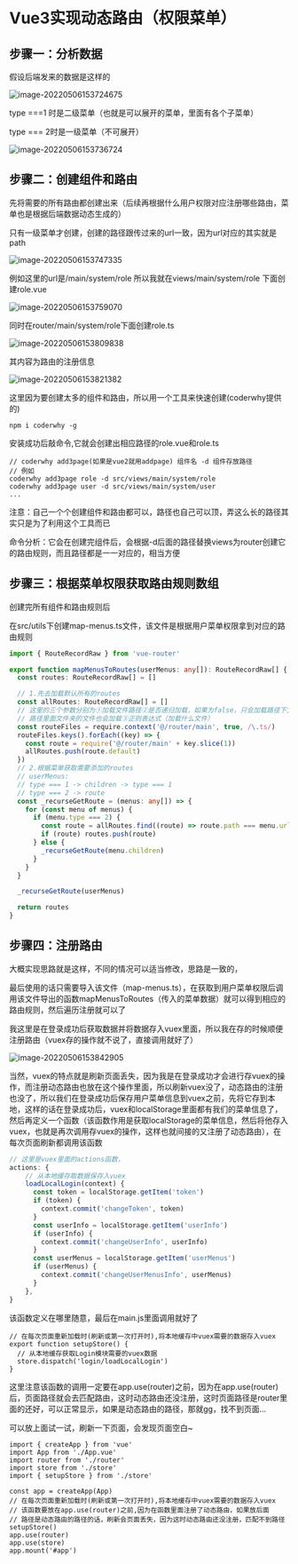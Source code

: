 # Vue3实现动态路由（权限菜单）

## 步骤一：分析数据

假设后端发来的数据是这样的

![image-20220506153724675](https://cdn.jsdelivr.net/gh/aaaa8880788/duck-img//blog/Vue/Vue3%E5%AE%9E%E7%8E%B0%E5%8A%A8%E6%80%81%E8%B7%AF%E7%94%B1/image-20220506153724675.png)

type ===1 时是二级菜单（也就是可以展开的菜单，里面有各个子菜单）

type === 2时是一级菜单（不可展开）

![image-20220506153736724](https://cdn.jsdelivr.net/gh/aaaa8880788/duck-img//blog/Vue/Vue3%E5%AE%9E%E7%8E%B0%E5%8A%A8%E6%80%81%E8%B7%AF%E7%94%B1/image-20220506153736724.png)

## 步骤二：创建组件和路由

先将需要的所有路由都创建出来（后续再根据什么用户权限对应注册哪些路由，菜单也是根据后端数据动态生成的）

只有一级菜单才创建，创建的路径跟传过来的url一致，因为url对应的其实就是path

![image-20220506153747335](https://cdn.jsdelivr.net/gh/aaaa8880788/duck-img//blog/Vue/Vue3%E5%AE%9E%E7%8E%B0%E5%8A%A8%E6%80%81%E8%B7%AF%E7%94%B1/image-20220506153747335.png)

例如这里的url是/main/system/role  所以我就在views/main/system/role 下面创建role.vue

![image-20220506153759070](https://cdn.jsdelivr.net/gh/aaaa8880788/duck-img//blog/Vue/Vue3%E5%AE%9E%E7%8E%B0%E5%8A%A8%E6%80%81%E8%B7%AF%E7%94%B1/image-20220506153759070.png)

同时在router/main/system/role下面创建role.ts

![image-20220506153809838](https://cdn.jsdelivr.net/gh/aaaa8880788/duck-img//blog/Vue/Vue3%E5%AE%9E%E7%8E%B0%E5%8A%A8%E6%80%81%E8%B7%AF%E7%94%B1/image-20220506153809838.png)

其内容为路由的注册信息

![image-20220506153821382](https://cdn.jsdelivr.net/gh/aaaa8880788/duck-img//blog/Vue/Vue3%E5%AE%9E%E7%8E%B0%E5%8A%A8%E6%80%81%E8%B7%AF%E7%94%B1/image-20220506153821382.png)



这里因为要创建太多的组件和路由，所以用一个工具来快速创建(coderwhy提供的)

```shell
npm i coderwhy -g 
```

安装成功后敲命令,它就会创建出相应路径的role.vue和role.ts

```shell
// coderwhy add3page(如果是vue2就用addpage) 组件名 -d 组件存放路径
// 例如
coderwhy add3page role -d src/views/main/system/role
coderwhy add3page user -d src/views/main/system/user
...
```

注意：自己一个个创建组件和路由都可以，路径也自己可以顶，弄这么长的路径其实只是为了利用这个工具而已

命令分析：它会在创建完组件后，会根据-d后面的路径替换views为router创建它的路由规则，而且路径都是一一对应的，相当方便

## 步骤三：根据菜单权限获取路由规则数组

创建完所有组件和路由规则后

在src/utils下创建map-menus.ts文件，该文件是根据用户菜单权限拿到对应的路由规则

```typescript
import { RouteRecordRaw } from 'vue-router'

export function mapMenusToRoutes(userMenus: any[]): RouteRecordRaw[] {
  const routes: RouteRecordRaw[] = []

  // 1.先去加载默认所有的routes
  const allRoutes: RouteRecordRaw[] = []
  // 这里的三个参数分别为①加载文件路径②是否递归加载，如果为false，只会加载路径下文件，如果true
  // 路径里面文件夹的文件也会加载③正则表达式（加载什么文件）
  const routeFiles = require.context('@/router/main', true, /\.ts/)
  routeFiles.keys().forEach((key) => {
    const route = require('@/router/main' + key.slice(1))
    allRoutes.push(route.default)
  })
  // 2.根据菜单获取需要添加的routes
  // userMenus:
  // type === 1 -> children -> type === 1
  // type === 2 -> route
  const _recurseGetRoute = (menus: any[]) => {
    for (const menu of menus) {
      if (menu.type === 2) {
        const route = allRoutes.find((route) => route.path === menu.url)
        if (route) routes.push(route)
      } else {
        _recurseGetRoute(menu.children)
      }
    }
  }

  _recurseGetRoute(userMenus)

  return routes
}

```

## 步骤四：注册路由

大概实现思路就是这样，不同的情况可以适当修改，思路是一致的，

最后使用的话只需要导入该文件（map-menus.ts），在获取到用户菜单权限后调用该文件导出的函数mapMenusToRoutes（传入的菜单数据）就可以得到相应的路由规则，然后遍历注册就可以了

我这里是在登录成功后获取数据并将数据存入vuex里面，所以我在存的时候顺便注册路由（vuex存的操作就不说了，直接调用就好了）

![image-20220506153842905](https://cdn.jsdelivr.net/gh/aaaa8880788/duck-img//blog/Vue/Vue3%E5%AE%9E%E7%8E%B0%E5%8A%A8%E6%80%81%E8%B7%AF%E7%94%B1/image-20220506153842905.png)

当然，vuex的特点就是刷新页面丢失，因为我是在登录成功才会进行存vuex的操作，而注册动态路由也放在这个操作里面，所以刷新vuex没了，动态路由的注册也没了，所以我们在登录成功后保存用户菜单信息到vuex之前，先将它存到本地，这样的话在登录成功后，vuex和localStorage里面都有我们的菜单信息了，然后再定义一个函数（该函数作用是获取localStorage的菜单信息，然后将他存入vuex，也就是再次调用存vuex的操作，这样也就间接的又注册了动态路由），在每次页面刷新都调用该函数

```typescript
// 这里是vuex里面的actions函数，
actions: {
    // 从本地缓存取数据保存入vuex
    loadLocalLogin(context) {
      const token = localStorage.getItem('token')
      if (token) {
        context.commit('changeToken', token)
      }
      const userInfo = localStorage.getItem('userInfo')
      if (userInfo) {
        context.commit('changeUserInfo', userInfo)
      }
      const userMenus = localStorage.getItem('userMenus')
      if (userMenus) {
        context.commit('changeUserMenusInfo', userMenus)
      }
    },
}
```

该函数定义在哪里随意，最后在main.js里面调用就好了

```
// 在每次页面重新加载时(刷新或第一次打开时),将本地缓存中vuex需要的数据存入vuex
export function setupStore() {
  // 从本地缓存获取Login模块需要的vuex数据
  store.dispatch('login/loadLocalLogin')
}
```

这里注意该函数的调用一定要在app.use(router)之前，因为在app.use(router)后，页面路径就会去匹配路由，这时动态路由还没注册，这时页面路径是router里面的还好，可以正常显示，如果是动态路由的路径，那就gg，找不到页面...

可以放上面试一试，刷新一下页面，会发现页面空白~

```
import { createApp } from 'vue'
import App from './App.vue'
import router from './router'
import store from './store'
import { setupStore } from './store'

const app = createApp(App)
// 在每次页面重新加载时(刷新或第一次打开时),将本地缓存中vuex需要的数据存入vuex
// 该函数要放在app.use(router)之前,因为在函数里面注册了动态路由，如果放后面
// 路径是动态路由的路径的话，刷新会页面丢失，因为这时动态路由还没注册，匹配不到路径
setupStore()
app.use(router)
app.use(store)
app.mount('#app')

```

